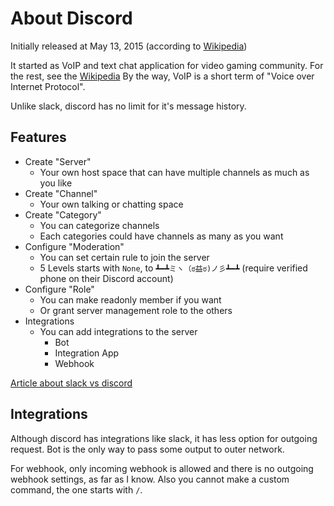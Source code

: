 About Discord
=====

Initially released at May 13, 2015 (according to [Wikipedia][])

It started as VoIP and text chat application for video gaming community.
For the rest, see the [Wikipedia]
By the way, VoIP is a short term of "Voice over Internet Protocol".

Unlike slack, discord has no limit for it's message history.

[Wikipedia]:https://en.wikipedia.org/wiki/Discord_(software)

Features
----

* Create "Server"
  * Your own host space that can have multiple channels as much as you like
* Create "Channel"
  * Your own talking or chatting space
* Create "Category"
  * You can categorize channels
  * Each categories could have channels as many as you want
* Configure "Moderation"
  * You can set certain rule to join the server
  * 5 Levels starts with `None`, to `┻━┻ミヽ（ಠ益ಠ)ノ彡┻━┻` (require verified phone on their Discord account)
* Configure "Role"
  * You can make readonly member if you want
  * Or grant server management role to the others
* Integrations
  * You can add integrations to the server
    - Bot
    - Integration App
    - Webhook

[Article about slack vs discord](https://www.chanty.com/blog/discord-vs-slack/)

Integrations
----

Although discord has integrations like slack, it has less option for outgoing request.
Bot is the only way to pass some output to outer network.

For webhook, only incoming webhook is allowed and there is no outgoing webhook settings, as far as I know.
Also you cannot make a custom command, the one starts with `/`.
